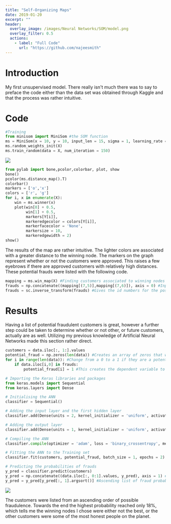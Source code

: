 ```yaml
---
title: "Self-Organizing Maps"
date: 2019-01-20
excerpt: ""
header:
  overlay_image: /images/Neural Networks/SOM/model.png
  overlay_filter: 0.5
  actions:
    - label: "Full Code"
      url: "https://github.com/najeesmith"
---
```

# Introduction
My first unsupervised model. There really isn't much there was to say to preface the code either than the data set was obtained through Kaggle and that the process was rather intuitive. 
# Code

```python
#Training
from minisom import MiniSom #the SOM function
ms = MiniSom(x = 10, y = 10, input_len = 15, sigma = 1, learning_rate = .5)
ms.random_weights_init(X)
ms.train_random(data = X, num_iteration = 150)
```
<img src="{{site.baseurl}}/images\Neural Networks\SOM\Map.PNG">

```python
from pylab import bone,pcolor,colorbar, plot, show
bone()
pcolor(ms.distance_map().T)
colorbar()
markers = ['o','x']
colors = ['r', 'g']
for i, x in enumerate(X):
    win = ms.winner(x)
    plot(win[0] + 0.5,
         win[1] + 0.5,
         markers[Y[i]],
         markeredgecolor = colors[Y[i]],
         markerfacecolor = 'None',
         markersize = 10,
         markeredgewidth = 2)
show()
```
The results of the map are rather intuitive. The lighter colors are associated
with a greater distance to the winning node. The markers on the graph represent
whether or not the customers were approved. This raises a few eyebrows if there
are approved customers with relatively high distances. These potential frauds were
listed with the following code.

```python
mapping = ms.win_map(X) #Finding customers associated to winning nodes
frauds = np.concatenate((mapping[(7,5)],mapping[(7,6)]), axis = 0) #Inputs are the most suspicious neurons
frauds = sc.inverse_transform(frauds) #Gives the id numbers for the possible cheaters
```
# Results
Having a list of potential fraudulent customers is great, however a further step
could be taken to determine whether or not other, or future customers, actually are
as well. Utilizing my previous knowledge of Artificial Neural Networks made this section rather
direct.

```python
customers = data.iloc[:, 1:].values
potential_fraud = np.zeros(len(data)) #Creates an array of zeros that will
for i in range(len(data)): #Change from a 0 to a 1 if they are a potential fraud
    if data.iloc[i,0] in frauds:
        potential_fraud[i] = 1 #This creates the dependent variable to train the ANN

# Importing the Keras libraries and packages
from keras.models import Sequential
from keras.layers import Dense

# Initialising the ANN
classifier = Sequential()

# Adding the input layer and the first hidden layer
classifier.add(Dense(units = 2, kernel_initializer = 'uniform', activation = 'relu', input_dim = 15))

# Adding the output layer
classifier.add(Dense(units = 1, kernel_initializer = 'uniform', activation = 'sigmoid'))

# Compiling the ANN
classifier.compile(optimizer = 'adam', loss = 'binary_crossentropy', metrics = ['accuracy'])

# Fitting the ANN to the Training set
classifier.fit(customers, potential_fraud, batch_size = 1, epochs = 2)

# Predicting the probabilities of frauds
y_pred = classifier.predict(customers)
y_pred = np.concatenate((data.iloc[:, 0:1].values, y_pred), axis = 1) #Brings array of prediction values and customer IDs
y_pred = y_pred[y_pred[:, 1].argsort()] #Ascending list of fraud probabilities
```

<img src="{{site.baseurl}}/images\Neural Networks\SOM\results.PNG">

The customers were listed from an ascending order of possible fraudulence. Towards the end the highest probability reached only 18%, which tells me the winning nodes I chose were either not the best, or the other customers were some of the most honest people on the planet.
